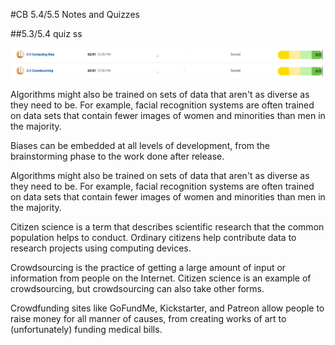 #CB 5.4/5.5 Notes and Quizzes

##5.3/5.4 quiz ss

![img.png](img.png)

Algorithms might also be trained on sets of data that aren't as diverse as they need to be. For example, facial recognition systems are often trained on data sets that contain fewer images of women and minorities than men in the majority.

Biases can be embedded at all levels of development, from the brainstorming phase to the work done after release.

Algorithms might also be trained on sets of data that aren't as diverse as they need to be. For example, facial recognition systems are often trained on data sets that contain fewer images of women and minorities than men in the majority.

Citizen science is a term that describes scientific research that the common population helps to conduct. Ordinary citizens help contribute data to research projects using computing devices. 

Crowdsourcing is the practice of getting a large amount of input or information from people on the Internet. Citizen science is an example of crowdsourcing, but crowdsourcing can also take other forms.

Crowdfunding sites like GoFundMe, Kickstarter, and Patreon allow people to raise money for all manner of causes, from creating works of art to (unfortunately) funding medical bills.

